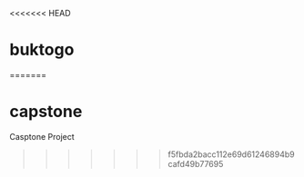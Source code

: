 <<<<<<< HEAD
# buktogo
=======
# capstone
Casptone Project
>>>>>>> f5fbda2bacc112e69d61246894b9cafd49b77695
